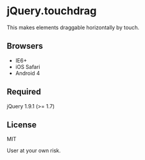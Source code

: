 # jQuery.touchdrag

This makes elements draggable horizontally by touch.

## Browsers

* IE6+
* iOS Safari
* Android 4

## Required

jQuery 1.9.1 (>= 1.7)

## License

MIT

User at your own risk.

